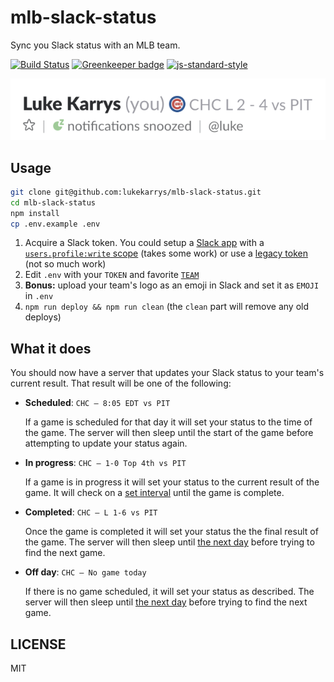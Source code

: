 # mlb-slack-status

Sync you Slack status with an MLB team.

[![Build Status](https://travis-ci.org/lukekarrys/mlb-slack-status.png?branch=master)](https://travis-ci.org/lukekarrys/mlb-slack-status)
[![Greenkeeper badge](https://badges.greenkeeper.io/lukekarrys/mlb-slack-status.svg)](https://greenkeeper.io/)
[![js-standard-style](https://img.shields.io/badge/code%20style-standard-brightgreen.svg?style=flat)](https://github.com/feross/standard)

![go cubs](./screenshot.png)


## Usage

```sh
git clone git@github.com:lukekarrys/mlb-slack-status.git
cd mlb-slack-status
npm install
cp .env.example .env
```

1. Acquire a Slack token. You could setup a [Slack app](https://api.slack.com/docs/oauth) with a [`users.profile:write` scope](https://api.slack.com/methods/users.profile.set) (takes some work) or use a [legacy token](https://api.slack.com/custom-integrations/legacy-tokens) (not so much work)
1. Edit `.env` with your `TOKEN` and favorite [`TEAM`](./lib/teams.js)
1. __Bonus:__ upload your team's logo as an emoji in Slack and set it as `EMOJI` in `.env`
1. `npm run deploy && npm run clean` (the `clean` part will remove any old deploys)


## What it does

You should now have a server that updates your Slack status to your team's current result. That result will be one of the following:

- **Scheduled**: `CHC – 8:05 EDT vs PIT`

  If a game is scheduled for that day it will set your status to the time of the game. The server will then sleep until the start of the game before attempting to update your status again.

- **In progress**: `CHC – 1-0 Top 4th vs PIT`

  If a game is in progress it will set your status to the current result of the game. It will check on a [set interval](./.env.example#L4) until the game is complete.

- **Completed**: `CHC – L 1-6 vs PIT`

  Once the game is completed it will set your status the the final result of the game. The server will then sleep until [the next day](./.env.example#L5-L6) before trying to find the next game.

- **Off day**: `CHC – No game today`

  If there is no game scheduled, it will set your status as described. The server will then sleep until [the next day](./.env.example#L5-L6) before trying to find the next game.


## LICENSE

MIT
